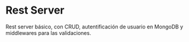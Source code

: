 # Rest Server

Rest server básico, con CRUD, autentificación de usuario en MongoDB y middlewares para las validaciones.
